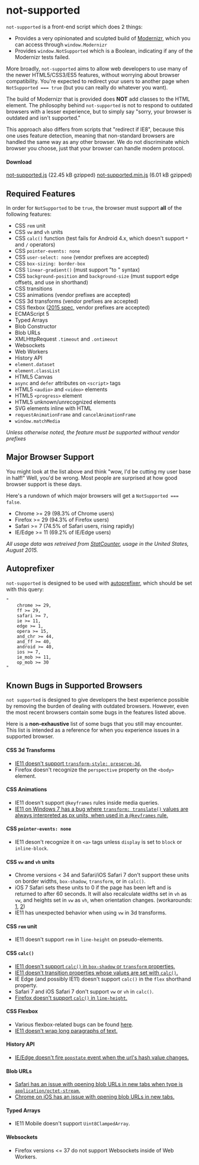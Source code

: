 # not-supported

`not-supported` is a front-end script which does 2 things:

* Provides a very opinionated and sculpted build of [Modernizr](https://modernizr.com/), which you can access through `window.Modernizr`
* Provides `window.NotSupported` which is a Boolean, indicating if any of the Modernizr tests failed.

More broadly, `not-supported` aims to allow web developers to use many of the newer HTML5/CSS3/ES5 features, without worrying about browser compatibility. You're expected to redirect your users to another page when `NotSupported === true` (but you can really do whatever you want).

The build of Modernizr that is provided does **NOT** add classes to the HTML element. The philosophy behind `not-supported` is not to respond to outdated browsers with a lesser experience, but to simply say "sorry, your browser is outdated and isn't supported."

This approach also differs from scripts that "redirect if IE8", because this one uses feature detection, meaning that non-standard browsers are handled the same way as any other browser. We do not discriminate which browser you choose, just that your browser can handle modern protocol.

#### Download

[not-supported.js](https://raw.githubusercontent.com/JoshuaWise/not-supported/master/build/not-supported.js) (22.45 kB gzipped)
[not-supported.min.js](https://raw.githubusercontent.com/JoshuaWise/not-supported/master/build/not-supported.min.js) (6.01 kB gzipped)

## Required Features

In order for `NotSupported` to be `true`, the browser must support **all** of the following features:

* CSS `rem` unit
* CSS `vw` and `vh` units
* CSS `calc()` function (test fails for Android 4.x, which doesn't support `*` and `/` operators)
* CSS `pointer-events: none`
* CSS `user-select: none` (vendor prefixes are accepted)
* CSS `box-sizing: border-box`
* CSS `linear-gradient()` (must support "to <side>" syntax)
* CSS `background-position` and `background-size` (must support edge offsets, and use in shorthand)
* CSS transitions
* CSS animations (vendor prefixes are accepted)
* CSS 3d transforms (vendor prefixes are accepted)
* CSS flexbox ([2015 spec](http://www.w3.org/TR/css-flexbox-1/), vendor prefixes are accepted)
* ECMAScript 5
* Typed Arrays
* Blob Constructor
* Blob URLs
* XMLHttpRequest `.timeout` and `.ontimeout`
* Websockets
* Web Workers
* History API
* `element.dataset`
* `element.classList`
* HTML5 Canvas
* `async` and `defer` attributes on `<script>` tags
* HTML5 `<audio>` and `<video>` elements
* HTML5 `<progress>` element
* HTML5 unknown/unrecognized elements
* SVG elements inline with HTML
* `requestAnimationFrame` and `cancelAnimationFrame`
* `window.matchMedia`

*Unless otherwise noted, the feature must be supported without vendor prefixes*

## Major Browser Support

You might look at the list above and think "wow, I'd be cutting my user base in half!" Well, you'd be wrong. Most people are surprised at how good browser support is these days.

Here's a rundown of which major browsers will get a `NotSupported === false`.
* Chrome >= 29		(98.3% of Chrome users)
* Firefox >= 29		(94.3% of Firefox users)
* Safari >= 7		(74.5% of Safari users, rising rapidly)
* IE/Edge >= 11		(69.2% of IE/Edge users)

*All usage data was retreived from [StatCounter](http://gs.statcounter.com/), usage in the United States, August 2015.*

## Autoprefixer

`not-supported` is designed to be used with [autoprefixer](https://github.com/postcss/autoprefixer), which should be set with this query:
```
"
	chrome >= 29,
	ff >= 29,
	safari >= 7,
	ie >= 11,
	edge >= 1,
	opera >= 15,
	and_chr >= 44,
	and_ff >= 40,
	android >= 40,
	ios >= 7,
	ie_mob >= 11,
	op_mob >= 30
"
```

## Known Bugs in Supported Browsers

`not supported` is designed to give developers the best experience possible by removing the burden of dealing with outdated browsers. However, even the most recent browsers contain some bugs in the features listed above.

Here is a **non-exhaustive** list of some bugs that you still may encounter. This list is intended as a reference for when you experience issues in a supported browser.

#### CSS 3d Transforms

* [IE11 doesn't support `transform-style: preserve-3d`.](https://msdn.microsoft.com/library/hh673529(v=vs.85).aspx#the_ms_transform_style_property)
* Firefox doesn't recognize the `perspective` property on the `<body>` element.

#### CSS Animations

* IE11 doesn't support `@keyframes` rules inside media queries.
* [IE11 on Windows 7 has a bug where `transform: translate()` values are always interpreted as px units, when used in a `@keyframes` rule.](http://codepen.io/flxsource/pen/jPYWoE)

#### CSS `pointer-events: none`

* IE11 deson't recognize it on `<a>` tags unless `display` is set to `block` or `inline-block`.

#### CSS `vw` and `vh` units

* Chrome versions < 34 and Safari/iOS Safari 7 don't support these units on border widths, `box-shadow`, `transform`, or in `calc()`.
* iOS 7 Safari sets these units to 0 if the page has been left and is returned to after 60 seconds. It will also recalculate widths set in `vh` as `vw`, and heights set in `vw` as `vh`, when orientation changes. (workarounds: [1](https://gist.github.com/pburtchaell/e702f441ba9b3f76f587), [2](https://gist.github.com/BenMorel/e9e34c08360ebbbd0634))
* IE11 has unexpected behavior when using `vw` in 3d transforms.

#### CSS `rem` unit

* IE11 doesn't support `rem` in `line-height` on pseudo-elements.

#### CSS `calc()`

* [IE11 doesn't support `calc()` in `box-shadow` or `transform` properties.](https://connect.microsoft.com/IE/feedback/details/814380/)
* [IE11 doesn't transition properties whose values are set with `calc()`.](http://connect.microsoft.com/IE/feedback/details/762719/css3-calc-bug-inside-transition-or-transform)
* IE Edge (and possibly IE11) doesn't support `calc()` in the `flex` shorthand property.
* Safari 7 and iOS Safari 7 don't support `vw` or `vh` in `calc()`.
* [Firefox doesn't support `calc()` in `line-height`.](https://bugzilla.mozilla.org/show_bug.cgi?id=594933)

#### CSS Flexbox

* Various flexbox-related bugs can be found [here](https://github.com/philipwalton/flexbugs).
* [IE11 doesn't wrap long paragraphs of text.](http://jsfiddle.net/y1do9cx8/1/)

#### History API

* [IE/Edge doesn't fire `popstate` event when the url's hash value changes.](https://connect.microsoft.com/IE/Feedback/Details/1528993)

#### Blob URLs

* [Safari has an issue with opening blob URLs in new tabs when type is `application/octet-stream`.](http://jsfiddle.net/24FhL/)
* [Chrome on iOS has an issue with opening blob URLs in new tabs.](http://stackoverflow.com/questions/24485077/how-to-open-blob-url-on-chrome-ios)

#### Typed Arrays

* IE11 Mobile doesn't support `Uint8ClampedArray`.

#### Websockets

* Firefox versions <= 37 do not support Websockets inside of Web Workers.

